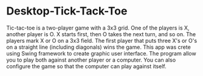 # Desktop-Tick-Tack-Toe
Tic-tac-toe is a two-player game with a 3x3 grid. One of the players is X, another player is O. X starts first, 
then O takes the next turn, and so on. The players mark X or O on a 3x3 field. 
The first player that puts three X's or O's on a straight line (including diagonals) wins the game.
This app was crete using Swing framework to create graphic user interface.
The program allow you to play both against another player or a computer. You can also configure the game so that the computer can play against itself.
